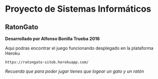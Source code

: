 # Proyecto de Sistemas Informáticos
## RatonGato
<b>Desarrollado por Alfonso Bonilla Trueba 2016</b></br>

Aqui podras encontrar el juego funcionando desplegado en la plataforma Heroku  </br>
```
https://ratongato-sitob.herokuapp.com/
```
<i>Recuerda que para poder jugar tienes que logear un gato y un ratón</i>
